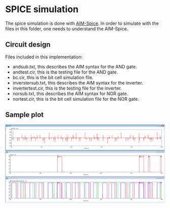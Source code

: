 # SPICE simulation

The spice simulation is done with [AIM-Spice](http://www.aimspice.com/). In order to simulate with the files in this folder, one needs to understand the AIM-Spice.

## Circuit design

Files included in this implementation:

- andsub.txt, this describes the AIM syntax for the AND gate.
- andtest.cir, this is the testing file for the AND gate.
- bc.cir, this is the bit cell simulation file.
- inverstersub.txt, this describes the AIM syntax for the inverter.
- invertertest.cir, this is the testing file for the inverter.
- norsub.txt, this describes the AIM syntax for NOR gate.
- nortest.cir, this is the bit cell simulation file for the NOR gate.

## Sample plot

![plot@1V](1V.png)
